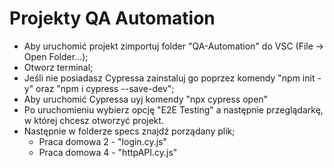 # Projekty QA Automation

+ Aby uruchomić projekt zimportuj folder "QA-Automation" do VSC (File -> Open Folder...);
+ Otworz terminal;
+ Jeśli nie posiadasz Cypressa zainstaluj go poprzez komendy "npm init -y" oraz "npm i cypress --save-dev";
+ Aby uruchomić Cypressa uyj komendy "npx cypress open"
+ Po uruchomieniu wybierz opcję "E2E Testing" a następnie przeglądarkę, w której chcesz otworzyć projekt.
+ Następnie w folderze specs znajdź porządany plik;
    - Praca domowa 2 - "login.cy.js"
    - Praca domowa 4 - "httpAPI.cy.js"
